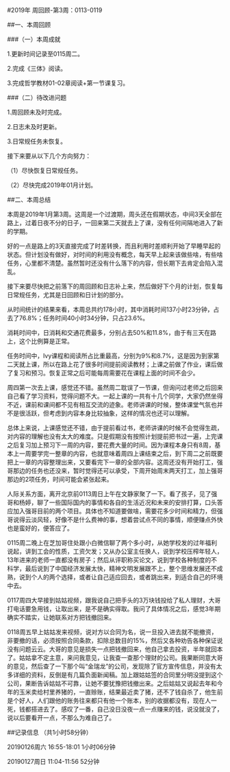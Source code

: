 

#2019年  周回顾-第3周：0113-0119

##一、本周回顾

###（一）本周成就

1.更新时间记录至0115周二。

2.完成《三体》阅读。

3.完成哲学教材01-02章阅读+第一节课复习。

###（二）待改进问题

1.周回顾未及时完成。

2.日志未及时更新。

3.日常规任务未恢复。

接下来要从以下几个方向努力：

（1）尽快恢复日常规任务。

（2）尽快完成2019年01月计划。

##二、本周总结

本周是2019年1月第3周。这周是一个过渡期，周头还在假期状态，中间3天全部在路上，过着日夜不分的日子，一回来第二天就去上了课，没有任何间隔地进入了新的学期。

好的一点是路上的3天直接完成了时差转换，而且利用时差顺利开始了早睡早起的状态。但计划没有做好，对时间的利用没有概念，每天早上起来该做些啥，有些啥任务，心里都不清楚。虽然暂时还没有什么落下的内容，但长期下去肯定会陷入混乱。

接下来要尽快把之前落下的周回顾和日志补上来，然后做好下个月的计划，恢复每日常规任务，尤其是日回顾和日计划的部分。

从时间统计的结果来看，本周总共约178小时，其中消耗时间137小时23分钟，占去了76.8%；任务时间40小时34分钟，只占23.6%。

消耗时间中，日消耗和交通花费最多，分别占去50%和11.8%，由于有三天在路上，这个比例算是正常。

任务时间中，Ivy课程和阅读所占比重最高，分别为9%和8.7%，这是因为到家第二天就上课，所以在路上花了很多时间提前阅读教材；上课之前做了作业，课后做了复习和预习。恢复正常之后可能每周需要花在课程上面的时间不会少。

周四第一次去上课，感觉还不错。虽然周二耽误了一节课，但询问过老师之后回来自己看了学习资料，觉得问题不大。一起上课的一共有十几个同学，大家仍然坐得不近，课前和课间都不见有相互交流的迹象。老师讲课的时候，整体课堂气氛也并不是很活跃，但考虑到内容本身比较抽象，这样的情况也还可以理解。

总体上来说，上课感觉还不错，由于提前看过书，老师讲课的时候不会觉得生疏，对内容的理解也没有太大的难度。只是假期没有按照计划提前把书过一遍，上完课之后复习加上预习下一周的内容，要花费大量的时间。因为课程本身只有8周，基本上一周要学完一整章的内容，也就意味着周四上课结束之后，到下周二之前既要把上一章的内容整理出来，又要看完下一章的全部内容。这周还没有开始打工，强哥那边的任务也还没来，暂时觉得还可以承受，下周开始周末两天打工，加上强哥那边的2项任务，时间可能会紧张起来。



人际关系方面，离开北京前0113周日上午在文静家聚了一下。看了孩子，见了强哥和杨婷，聊了一些国际国内的事情和各自的生活近况和未来的安排打算，口头答应加入强哥目前的两个项目。具体也不知道要做啥，需要花多少时间和精力，但强哥说得云淡风轻，好像不是什么费神的事，想着尝试点不同的事情，顺便赚点外快也是蛮好的，便答应了。

0115周二晚上在芝加哥住处跟小白微信聊了两个多小时，从她学校发的过年福利说起，讲到工会的性质，工资欠发；又从办公室主任换人，说到学校压榨年轻人，13年进来的老师一直都没有房子；然后从评职称买论文，说到学校各种制度的不科学，最后说到了中国经济发展太快，精神文明发展跟不上，整个思维发展还不成熟，说到个人的两个选择，或者让自己适应回去，或者跳出来，到适合自己的环境中去。

0117周四大早接到姑姑视频，跟我说自己把手头的3万块钱投给了私人理财，大哥打电话要急用钱，让取出来，是不是确实得取。我问了具体情况之后，感觉3年期确实不踏实，让她联系对方把钱撤回来。

0118周五早上姑姑发来视频，说对方以合同为名，说一旦投入进去就不能撤资，非要撤的话，必须按照合同条款，扣除总数目的15%，然后又各种劝告各种保证说没有问题云云。大哥的意见是损失一点把钱撤回来，他自己拿去投资，半年就回本了。姑姑拿不定主意，来问我意见，让我查一查那个理财的公司。我果断同意大哥的意见，然后查了一下那个叫“金瑞龙”的公司，发现除了官方宣传信息，并没有太多详细的资料，反倒是有几篇负面新闻稿。加上跟姑姑签的合同里分明没提到这个公司，果断告诉姑姑不可靠，让她不要犹豫把钱撤出来。之后姑姑又说起去年和今年的玉米卖给村里养猪的，一直赊账，结果最近卖了猪，还不了钱自杀了，他生前是个好人，人们跟他的账务往来都只有他一个账本，别的收据都没有，现在人一死，钱都搭进去了。感叹了一番，自己没日没夜一点一点赚来的钱，说没就没了，说以后要看开一点，不那么为难自己了。



##记录信息  （共1小时58分钟）

20190126周六  16:55-18:01    1小时06分钟

20190127周日  11:04-11:56    52分钟